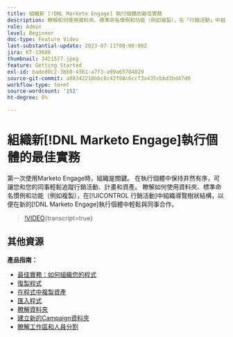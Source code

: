 ```yaml
---
title: 組織新 [!DNL Marketo Engage] 執行個體的最佳實務
description: 瞭解如何使用資料夾、標準命名慣例和功能（例如複製），在「行銷活動」中組織導覽樹狀結構，以便在新的Marketo Engage執行個體中輕鬆與同事合作。
role: Admin
level: Beginner
doc-type: Feature Video
last-substantial-update: 2023-07-11T00:00:00Z
jira: KT-13608
thumbnail: 3421577.jpeg
feature: Getting Started
exl-id: baded0c2-3bb0-4361-a7f3-a99a65784829
source-git-commit: a80342218bbc8c42f88c6ccf3a435cbbd3bd47d0
workflow-type: tm+mt
source-wordcount: '152'
ht-degree: 0%

---
```


# 組織新[!DNL Marketo Engage]執行個體的最佳實務

第一次使用Marketo Engage時，組織是關鍵。 在執行個體中保持井然有序，可讓您和您的同事輕鬆追蹤行銷活動、計畫和資產。 瞭解如何使用資料夾、標準命名慣例和功能（例如複製），在[!UICONTROL 行銷活動]中組織導覽樹狀結構，以便在新的[!DNL Marketo Engage]執行個體中輕鬆與同事合作。 

>[!VIDEO](https://video.tv.adobe.com/v/3421577/?learn=on){transcript=true}

## 其他資源

**產品指南：**

* [最佳實務：如何組織您的程式](https://experienceleague.adobe.com/docs/marketo/using/product-docs/core-marketo-concepts/programs/working-with-programs/best-practice-how-to-organize-your-programs.html)
* [復製程式](https://experienceleague.adobe.com/docs/marketo/using/product-docs/core-marketo-concepts/programs/working-with-programs/clone-a-program.html)
* [在程式中複製資產](https://experienceleague.adobe.com/docs/marketo/using/product-docs/core-marketo-concepts/programs/working-with-programs/clone-an-asset-in-a-program.html)
* [匯入程式](https://experienceleague.adobe.com/docs/marketo/using/product-docs/core-marketo-concepts/programs/working-with-programs/import-a-program.html)
* [瞭解資料夾](https://experienceleague.adobe.com/docs/marketo/using/product-docs/core-marketo-concepts/miscellaneous/understanding-folders.html)
* [建立新的Campaign資料夾](https://experienceleague.adobe.com/docs/marketo/using/product-docs/core-marketo-concepts/miscellaneous/create-new-campaign-folder.html)
* [瞭解工作區和人員分割](https://experienceleague.adobe.com/docs/marketo/using/product-docs/administration/workspaces-and-person-partitions/understanding-workspaces-and-person-partitions.html)
